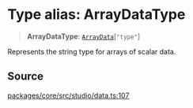 # Type alias: ArrayDataType

> **ArrayDataType**: [`ArrayData`](ArrayData.md)\[`"type"`\]

Represents the string type for arrays of scalar data.

## Source

[packages/core/src/studio/data.ts:107](https://github.com/VictorS67/encre/blob/42c3bddca4be2d23ad959c1c99381eefbf43789c/packages/core/src/studio/data.ts#L107)
